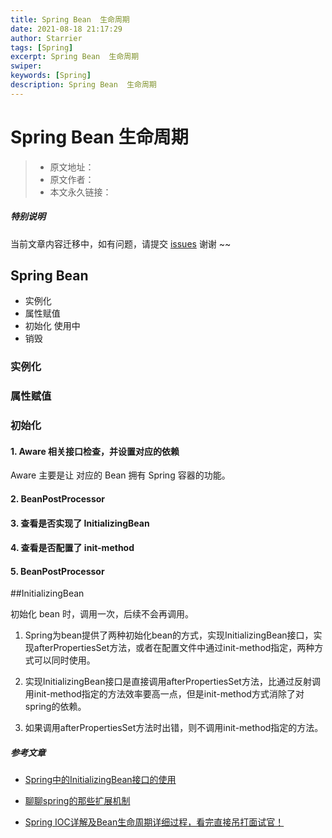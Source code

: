 ```yaml
---
title: Spring Bean  生命周期
date: 2021-08-18 21:17:29
author: Starrier
tags: [Spring]
excerpt: Spring Bean  生命周期
swiper:
keywords: [Spring]
description: Spring Bean  生命周期
---
```


# Spring Bean  生命周期

> * 原文地址：[]()
> * 原文作者：[]()
> * 本文永久链接：[]()

##### **特别说明**

当前文章内容迁移中，如有问题，请提交 [issues](https://github.com/Starrier/starrier.github.io/issues) 谢谢 ~~

## Spring Bean

- 实例化
- 属性赋值
- 初始化
  使用中
- 销毁

### 实例化

### 属性赋值

### 初始化

#### 1. Aware 相关接口检查，并设置对应的依赖

Aware 主要是让 对应的 Bean 拥有 Spring 容器的功能。

#### 2. BeanPostProcessor

#### 3. 查看是否实现了 InitializingBean

#### 4. 查看是否配置了 init-method 

#### 5. BeanPostProcessor



##InitializingBean

初始化 bean 时，调用一次，后续不会再调用。

1. Spring为bean提供了两种初始化bean的方式，实现InitializingBean接口，实现afterPropertiesSet方法，或者在配置文件中通过init-method指定，两种方式可以同时使用。

2. 实现InitializingBean接口是直接调用afterPropertiesSet方法，比通过反射调用init-method指定的方法效率要高一点，但是init-method方式消除了对spring的依赖。

3. 如果调用afterPropertiesSet方法时出错，则不调用init-method指定的方法。


##### 参考文章

- [Spring中的InitializingBean接口的使用](https://blog.csdn.net/Asa_Prince/article/details/108508964)

- [聊聊spring的那些扩展机制](https://juejin.cn/post/6844903682673229831)

- [Spring IOC详解及Bean生命周期详细过程，看完直接吊打面试官！](https://juejin.cn/post/6966158157202587662#heading-5)
